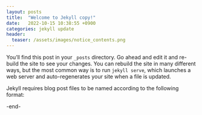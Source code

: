 ```yaml
---
layout: posts
title:  "Welcome to Jekyll copy!"
date:   2022-10-15 10:38:55 +0900
categories: jekyll update
header:
  teaser: /assets/images/notice_contents.png
---
```

You’ll find this post in your `_posts` directory. Go ahead and edit it and re-build the site to see your changes. You can rebuild the site in many different ways, but the most common way is to run `jekyll serve`, which launches a web server and auto-regenerates your site when a file is updated.

Jekyll requires blog post files to be named according to the following format:

-end-